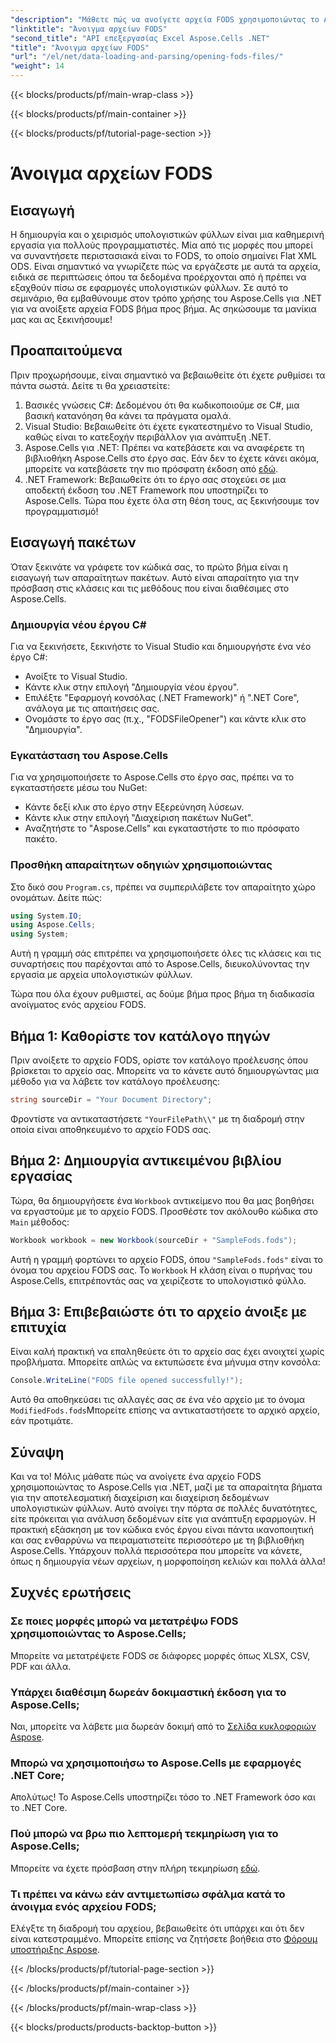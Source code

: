 ```yaml
---
"description": "Μάθετε πώς να ανοίγετε αρχεία FODS χρησιμοποιώντας το Aspose.Cells για .NET με αυτόν τον αναλυτικό οδηγό. Ιδανικό για προγραμματιστές που θέλουν να χειρίζονται δεδομένα υπολογιστικών φύλλων απρόσκοπτα."
"linktitle": "Άνοιγμα αρχείων FODS"
"second_title": "API επεξεργασίας Excel Aspose.Cells .NET"
"title": "Άνοιγμα αρχείων FODS"
"url": "/el/net/data-loading-and-parsing/opening-fods-files/"
"weight": 14
---
```


{{< blocks/products/pf/main-wrap-class >}}

{{< blocks/products/pf/main-container >}}

{{< blocks/products/pf/tutorial-page-section >}}

# Άνοιγμα αρχείων FODS

## Εισαγωγή
Η δημιουργία και ο χειρισμός υπολογιστικών φύλλων είναι μια καθημερινή εργασία για πολλούς προγραμματιστές. Μία από τις μορφές που μπορεί να συναντήσετε περιστασιακά είναι το FODS, το οποίο σημαίνει Flat XML ODS. Είναι σημαντικό να γνωρίζετε πώς να εργάζεστε με αυτά τα αρχεία, ειδικά σε περιπτώσεις όπου τα δεδομένα προέρχονται από ή πρέπει να εξαχθούν πίσω σε εφαρμογές υπολογιστικών φύλλων. Σε αυτό το σεμινάριο, θα εμβαθύνουμε στον τρόπο χρήσης του Aspose.Cells για .NET για να ανοίξετε αρχεία FODS βήμα προς βήμα. Ας σηκώσουμε τα μανίκια μας και ας ξεκινήσουμε!
## Προαπαιτούμενα
Πριν προχωρήσουμε, είναι σημαντικό να βεβαιωθείτε ότι έχετε ρυθμίσει τα πάντα σωστά. Δείτε τι θα χρειαστείτε:
1. Βασικές γνώσεις C#: Δεδομένου ότι θα κωδικοποιούμε σε C#, μια βασική κατανόηση θα κάνει τα πράγματα ομαλά.
2. Visual Studio: Βεβαιωθείτε ότι έχετε εγκατεστημένο το Visual Studio, καθώς είναι το κατεξοχήν περιβάλλον για ανάπτυξη .NET.
3. Aspose.Cells για .NET: Πρέπει να κατεβάσετε και να αναφέρετε τη βιβλιοθήκη Aspose.Cells στο έργο σας. Εάν δεν το έχετε κάνει ακόμα, μπορείτε να κατεβάσετε την πιο πρόσφατη έκδοση από [εδώ](https://releases.aspose.com/cells/net/).
4. .NET Framework: Βεβαιωθείτε ότι το έργο σας στοχεύει σε μια αποδεκτή έκδοση του .NET Framework που υποστηρίζει το Aspose.Cells.
Τώρα που έχετε όλα στη θέση τους, ας ξεκινήσουμε τον προγραμματισμό!
## Εισαγωγή πακέτων
Όταν ξεκινάτε να γράφετε τον κώδικά σας, το πρώτο βήμα είναι η εισαγωγή των απαραίτητων πακέτων. Αυτό είναι απαραίτητο για την πρόσβαση στις κλάσεις και τις μεθόδους που είναι διαθέσιμες στο Aspose.Cells.
### Δημιουργία νέου έργου C#
Για να ξεκινήσετε, ξεκινήστε το Visual Studio και δημιουργήστε ένα νέο έργο C#:
- Ανοίξτε το Visual Studio.
- Κάντε κλικ στην επιλογή "Δημιουργία νέου έργου".
- Επιλέξτε "Εφαρμογή κονσόλας (.NET Framework)" ή ".NET Core", ανάλογα με τις απαιτήσεις σας.
- Ονομάστε το έργο σας (π.χ., "FODSFileOpener") και κάντε κλικ στο "Δημιουργία".
### Εγκατάσταση του Aspose.Cells
Για να χρησιμοποιήσετε το Aspose.Cells στο έργο σας, πρέπει να το εγκαταστήσετε μέσω του NuGet:
- Κάντε δεξί κλικ στο έργο στην Εξερεύνηση λύσεων.
- Κάντε κλικ στην επιλογή "Διαχείριση πακέτων NuGet".
- Αναζητήστε το "Aspose.Cells" και εγκαταστήστε το πιο πρόσφατο πακέτο.
### Προσθήκη απαραίτητων οδηγιών χρησιμοποιώντας
Στο δικό σου `Program.cs`, πρέπει να συμπεριλάβετε τον απαραίτητο χώρο ονομάτων. Δείτε πώς:
```csharp
using System.IO;
using Aspose.Cells;
using System;
```
Αυτή η γραμμή σάς επιτρέπει να χρησιμοποιήσετε όλες τις κλάσεις και τις συναρτήσεις που παρέχονται από το Aspose.Cells, διευκολύνοντας την εργασία με αρχεία υπολογιστικών φύλλων.

Τώρα που όλα έχουν ρυθμιστεί, ας δούμε βήμα προς βήμα τη διαδικασία ανοίγματος ενός αρχείου FODS.
## Βήμα 1: Καθορίστε τον κατάλογο πηγών
Πριν ανοίξετε το αρχείο FODS, ορίστε τον κατάλογο προέλευσης όπου βρίσκεται το αρχείο σας. Μπορείτε να το κάνετε αυτό δημιουργώντας μια μέθοδο για να λάβετε τον κατάλογο προέλευσης:
```csharp
string sourceDir = "Your Document Directory";
```
Φροντίστε να αντικαταστήσετε `"YourFilePath\\"` με τη διαδρομή στην οποία είναι αποθηκευμένο το αρχείο FODS σας.
## Βήμα 2: Δημιουργία αντικειμένου βιβλίου εργασίας
Τώρα, θα δημιουργήσετε ένα `Workbook` αντικείμενο που θα μας βοηθήσει να εργαστούμε με το αρχείο FODS. Προσθέστε τον ακόλουθο κώδικα στο `Main` μέθοδος:
```csharp
Workbook workbook = new Workbook(sourceDir + "SampleFods.fods");
```
Αυτή η γραμμή φορτώνει το αρχείο FODS, όπου `"SampleFods.fods"` είναι το όνομα του αρχείου FODS σας. Το `Workbook` Η κλάση είναι ο πυρήνας του Aspose.Cells, επιτρέποντάς σας να χειρίζεστε το υπολογιστικό φύλλο.
## Βήμα 3: Επιβεβαιώστε ότι το αρχείο άνοιξε με επιτυχία
Είναι καλή πρακτική να επαληθεύετε ότι το αρχείο σας έχει ανοιχτεί χωρίς προβλήματα. Μπορείτε απλώς να εκτυπώσετε ένα μήνυμα στην κονσόλα:
```csharp
Console.WriteLine("FODS file opened successfully!");
```

Αυτό θα αποθηκεύσει τις αλλαγές σας σε ένα νέο αρχείο με το όνομα `ModifiedFods.fods`Μπορείτε επίσης να αντικαταστήσετε το αρχικό αρχείο, εάν προτιμάτε.
## Σύναψη
Και να το! Μόλις μάθατε πώς να ανοίγετε ένα αρχείο FODS χρησιμοποιώντας το Aspose.Cells για .NET, μαζί με τα απαραίτητα βήματα για την αποτελεσματική διαχείριση και διαχείριση δεδομένων υπολογιστικών φύλλων. Αυτό ανοίγει την πόρτα σε πολλές δυνατότητες, είτε πρόκειται για ανάλυση δεδομένων είτε για ανάπτυξη εφαρμογών.
Η πρακτική εξάσκηση με τον κώδικα ενός έργου είναι πάντα ικανοποιητική και σας ενθαρρύνω να πειραματιστείτε περισσότερο με τη βιβλιοθήκη Aspose.Cells. Υπάρχουν πολλά περισσότερα που μπορείτε να κάνετε, όπως η δημιουργία νέων αρχείων, η μορφοποίηση κελιών και πολλά άλλα!
## Συχνές ερωτήσεις
### Σε ποιες μορφές μπορώ να μετατρέψω FODS χρησιμοποιώντας το Aspose.Cells;
Μπορείτε να μετατρέψετε FODS σε διάφορες μορφές όπως XLSX, CSV, PDF και άλλα.
### Υπάρχει διαθέσιμη δωρεάν δοκιμαστική έκδοση για το Aspose.Cells;
Ναι, μπορείτε να λάβετε μια δωρεάν δοκιμή από το [Σελίδα κυκλοφοριών Aspose](https://releases.aspose.com/).
### Μπορώ να χρησιμοποιήσω το Aspose.Cells με εφαρμογές .NET Core;
Απολύτως! Το Aspose.Cells υποστηρίζει τόσο το .NET Framework όσο και το .NET Core.
### Πού μπορώ να βρω πιο λεπτομερή τεκμηρίωση για το Aspose.Cells;
Μπορείτε να έχετε πρόσβαση στην πλήρη τεκμηρίωση [εδώ](https://reference.aspose.com/cells/net/).
### Τι πρέπει να κάνω εάν αντιμετωπίσω σφάλμα κατά το άνοιγμα ενός αρχείου FODS;
Ελέγξτε τη διαδρομή του αρχείου, βεβαιωθείτε ότι υπάρχει και ότι δεν είναι κατεστραμμένο. Μπορείτε επίσης να ζητήσετε βοήθεια στο [Φόρουμ υποστήριξης Aspose](https://forum.aspose.com/c/cells/9).

{{< /blocks/products/pf/tutorial-page-section >}}

{{< /blocks/products/pf/main-container >}}

{{< /blocks/products/pf/main-wrap-class >}}

{{< blocks/products/products-backtop-button >}}